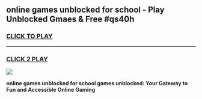 
## online games unblocked for school - Play Unblocked Gmaes & Free #qs40h
<h3>
<a href="https://news.freeplayer.one?title=online_games_unblocked_for_school&ref=03M">CLICK TO PLAY</a></h3>
<hr>

<h3>
<a href="https://news.freeplayer.one?title=online_games_unblocked_for_school&ref=03M">CLICK 2 PLAY</a>
  
</h3>

<a href="https://news.freeplayer.one?title=online_games_unblocked_for_school&ref=03M"><img src="https://clearcache.store/games.png"></a>


**online games unblocked for school games unblocked: Your Gateway to Fun and Accessible Online Gaming**

